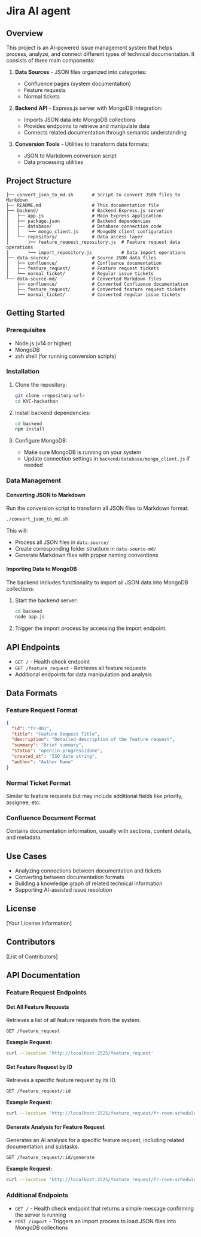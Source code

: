 # Jira AI agent

## Overview

This project is an AI-powered issue management system that helps process, analyze, and connect different types of technical documentation. It consists of three main components:

1. **Data Sources** - JSON files organized into categories:
   - Confluence pages (system documentation)
   - Feature requests
   - Normal tickets

2. **Backend API** - Express.js server with MongoDB integration:
   - Imports JSON data into MongoDB collections
   - Provides endpoints to retrieve and manipulate data
   - Connects related documentation through semantic understanding

3. **Conversion Tools** - Utilities to transform data formats:
   - JSON to Markdown conversion script
   - Data processing utilities

## Project Structure

```
├── convert_json_to_md.sh       # Script to convert JSON files to Markdown
├── README.md                   # This documentation file
├── backend/                    # Backend Express.js server
│   ├── app.js                  # Main Express application
│   ├── package.json            # Backend dependencies
│   ├── database/               # Database connection code
│   │   └── mongo_client.js     # MongoDB client configuration
│   └── repository/             # Data access layer
│       ├── feature_request_repository.js  # Feature request data operations
│       └── import_repository.js           # Data import operations
├── data-source/                # Source JSON data files
│   ├── confluence/             # Confluence documentation
│   ├── feature_request/        # Feature request tickets
│   └── normal_ticket/          # Regular issue tickets
└── data-source-md/             # Converted Markdown files
    ├── confluence/             # Converted Confluence documentation
    ├── feature_request/        # Converted feature request tickets
    └── normal_ticket/          # Converted regular issue tickets
```

## Getting Started

### Prerequisites

- Node.js (v14 or higher)
- MongoDB
- zsh shell (for running conversion scripts)

### Installation

1. Clone the repository:
   ```bash
   git clone <repository-url>
   cd KVC-hackathon
   ```

2. Install backend dependencies:
   ```bash
   cd backend
   npm install
   ```

3. Configure MongoDB:
   - Make sure MongoDB is running on your system
   - Update connection settings in `backend/database/mongo_client.js` if needed

### Data Management

#### Converting JSON to Markdown

Run the conversion script to transform all JSON files to Markdown format:

```bash
./convert_json_to_md.sh
```

This will:
- Process all JSON files in `data-source/`
- Create corresponding folder structure in `data-source-md/`
- Generate Markdown files with proper naming conventions

#### Importing Data to MongoDB

The backend includes functionality to import all JSON data into MongoDB collections:

1. Start the backend server:
   ```bash
   cd backend
   node app.js
   ```

2. Trigger the import process by accessing the import endpoint.

## API Endpoints

- `GET /` - Health check endpoint
- `GET /feature_request` - Retrieves all feature requests
- Additional endpoints for data manipulation and analysis

## Data Formats

### Feature Request Format

```json
{
  "id": "fr-001",
  "title": "Feature Request Title",
  "description": "Detailed description of the feature request",
  "summary": "Brief summary",
  "status": "open|in-progress|done",
  "created_at": "ISO date string",
  "author": "Author Name"
}
```

### Normal Ticket Format

Similar to feature requests but may include additional fields like priority, assignee, etc.

### Confluence Document Format

Contains documentation information, usually with sections, content details, and metadata.

## Use Cases

- Analyzing connections between documentation and tickets
- Converting between documentation formats
- Building a knowledge graph of related technical information
- Supporting AI-assisted issue resolution

## License

[Your License Information]

## Contributors

[List of Contributors]

## API Documentation

### Feature Request Endpoints

#### Get All Feature Requests

Retrieves a list of all feature requests from the system.

```
GET /feature_request
```

**Example Request:**
```bash
curl --location 'http://localhost:2525/feature_request'
```


#### Get Feature Request by ID

Retrieves a specific feature request by its ID.

```
GET /feature_request/:id
```

**Example Request:**
```bash
curl --location 'http://localhost:2525/feature_request/fr-room-schedule-001'
```

#### Generate Analysis for Feature Request

Generates an AI analysis for a specific feature request, including related documentation and subtasks.

```
GET /feature_request/:id/generate
```

**Example Request:**
```bash
curl --location 'http://localhost:2525/feature_request/fr-room-schedule-001/generate'
```

### Additional Endpoints

- `GET /` - Health check endpoint that returns a simple message confirming the server is running
- `POST /import` - Triggers an import process to load JSON files into MongoDB collections